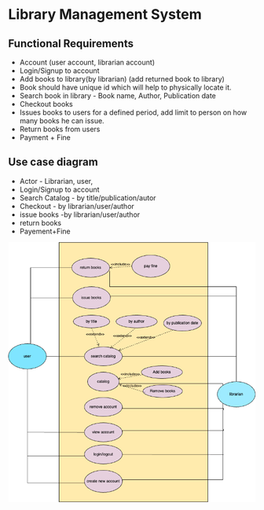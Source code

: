 #  Library Management System

## Functional Requirements
- Account (user account, librarian account)
- Login/Signup to account
- Add books to library(by librarian) (add returned book to library)
- Book should have unique id which will help to physically locate it.
- Search book in library - Book name, Author, Publication date
- Checkout books
- Issues books to users for a defined period, add limit to person on how many books he can issue.
- Return books from  users
- Payment + Fine

## Use case diagram
- Actor - Librarian, user, 
- Login/Signup to account
- Search Catalog - by title/publication/autor
- Checkout - by librarian/user/author
- issue books -by librarian/user/author
- return books
- Payement+Fine

![Alt text](<Library_management-Usecase diagram.drawio.png>)